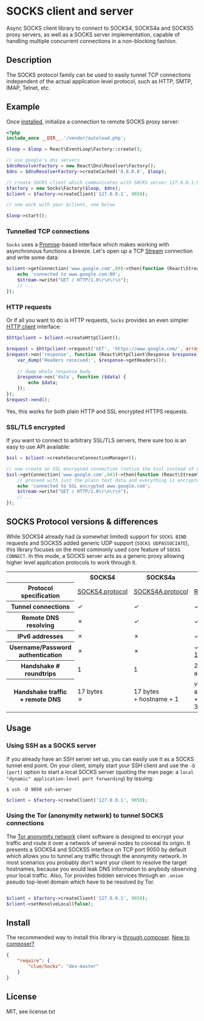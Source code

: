 # SOCKS client and server

Async SOCKS client library to connect to SOCKS4, SOCKS4a and SOCKS5 proxy servers,
as well as a SOCKS server implementation, capable of handling multiple concurrent
connections in a non-blocking fashion.

## Description

The SOCKS protocol family can be used to easily tunnel TCP connections independent
of the actual application level protocol, such as HTTP, SMTP, IMAP, Telnet, etc.

## Example

Once [installed](#install), initialize a connection to remote SOCKS proxy server:

```PHP
<?php
include_once __DIR__.'/vendor/autoload.php';

$loop = $loop = React\EventLoop\Factory::create();

// use google's dns servers
$dnsResolverFactory = new React\Dns\Resolver\Factory();
$dns = $dnsResolverFactory->createCached('8.8.8.8', $loop);

// create SOCKS client which communicates with SOCKS server 127.0.0.1:9050
$factory = new Socks\Factory($loop, $dns);
$client = $factory->createClient('127.0.0.1', 9050);

// now work with your $client, see below

$loop->start();
```

### Tunnelled TCP connections

`Socks` uses a [Promise](https://github.com/reactphp/promise)-based interface which makes working with asynchronous functions a breeze. Let's open up a TCP [Stream](https://github.com/reactphp/stream) connection and write some data:
```PHP
$client->getConnection('www.google.com',80)->then(function (React\Stream\Stream $stream) {
    echo 'connected to www.google.com:80';
    $stream->write("GET / HTTP/1.0\r\n\r\n");
    // ...
});
```

### HTTP requests

Or if all you want to do is HTTP requests, `Socks` provides an even simpler [HTTP client](https://github.com/reactphp/http-client) interface:
```PHP
$httpclient = $client->createHttpClient();

$request = $httpclient->request('GET', 'https://www.google.com/', array('user-agent'=>'Custom/1.0'));
$request->on('response', function (React\HttpClient\Response $response) {
    var_dump('Headers received:', $response->getHeaders());
    
    // dump whole response body
    $response->on('data', function ($data) {
        echo $data;
    });
});
$request->end();
```
Yes, this works for both plain HTTP and SSL encrypted HTTPS requests.

### SSL/TLS encrypted

If you want to connect to arbitrary SSL/TLS servers, there sure too is an easy to use API available:
```PHP
$ssl = $client->createSecureConnectionManager();

// now create an SSL encrypted connection (notice the $ssl instead of $client)
$ssl->getConnection('www.google.com',443)->then(function (React\Stream\Stream $stream) {
    // proceed with just the plain text data and everything is encrypted/decrypted automatically
    echo 'connected to SSL encrypted www.google.com';
    $stream->write("GET / HTTP/1.0\r\n\r\n");
    // ...
});
```

## SOCKS Protocol versions & differences

While SOCKS4 already had (a somewhat limited) support for `SOCKS BIND` requests and SOCKS5 added generic UDP support (`SOCKS UDPASSOCIATE`), this library focuses on the most commonly used core feature of `SOCKS CONNECT`. In this mode, a SOCKS server acts as a generic proxy allowing higher level application protocols to work through it.

<table>
  <tr>
    <th></th>
    <th>SOCKS4</th>
    <th>SOCKS4a</th>
    <th>SOCKS5</th>
  </tr>
  <tr>
    <th>Protocol specification</th>
    <td><a href="http://ftp.icm.edu.pl/packages/socks/socks4/SOCKS4.protocol">SOCKS4.protocol</a></td>
    <td><a href="http://ftp.icm.edu.pl/packages/socks/socks4/SOCKS4A.protocol">SOCKS4A.protocol</a></td>
    <td><a href="http://tools.ietf.org/html/rfc1928">RFC 1928</a></td>
  </tr>
  <tr>
    <th>Tunnel connections</th>
    <td>✓</td>
    <td>✓</td>
    <td>✓</td>
  </tr>
  <tr>
    <th>Remote DNS resolving</th>
    <td>✗</td>
    <td>✓</td>
    <td>✓</td>
  </tr>
  <tr>
    <th>IPv6 addresses</th>
    <td>✗</td>
    <td>✗</td>
    <td>✓</td>
  </tr>
  <tr>
    <th>Username/Password authentication</th>
    <td>✗</td>
    <td>✗</td>
    <td>✓ (as per <a href="http://tools.ietf.org/html/rfc1929">RFC 1929</a>)</td>
  </tr>
  <tr>
    <th>Handshake # roundtrips</th>
    <td>1</td>
    <td>1</td>
    <td>2 (3 with authentication)</td>
  </tr>
  <tr>
    <th>Handshake traffic<br />+ remote DNS</th>
    <td>17 bytes<br />✗</td>
    <td>17 bytes<br />+ hostname + 1</td>
    <td><em>variable</em> (+ auth + IPv6)<br />+ hostname - 3</td>
  </tr>
  
</table>

## Usage

### Using SSH as a SOCKS server

If you already have an SSH server set up, you can easily use it as a SOCKS tunnel end point. On your client, simply start your SSH client and use the `-D [port]` option to start a local SOCKS server (quoting the man page: a `local "dynamic" application-level port forwarding`) by issuing:

`$ ssh -D 9050 ssh-server`

```PHP
$client = $factory->createClient('127.0.0.1', 9050);
```

### Using the Tor (anonymity network) to tunnel SOCKS connections

The [Tor anonymity network](http://www.torproject.org) client software is designed to encrypt your traffic and route it over a network of several nodes to conceal its origin. It presents a SOCKS4 and SOCKS5 interface on TCP port 9050 by default which allows you to tunnel any traffic through the anonymity network. In most scenarios you probably don't want your client to resolve the target hostnames, because you would leak DNS information to anybody observing your local traffic. Also, Tor provides hidden services through an `.onion` pseudo top-level domain which have to be resolved by Tor.

```PHP

$client = $factory->createClient('127.0.0.1', 9050);
$client->setResolveLocal(false);
```

## Install

The recommended way to install this library is [through composer](http://getcomposer.org). [New to composer?](http://getcomposer.org/doc/00-intro.md)

```JSON
{
    "require": {
        "clue/Socks": "dev-master"
    }
}
```

## License

MIT, see license.txt

